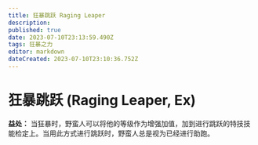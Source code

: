 ```yaml
---
title: 狂暴跳跃 Raging Leaper
description: 
published: true
date: 2023-07-10T23:13:59.490Z
tags: 狂暴之力
editor: markdown
dateCreated: 2023-07-10T23:10:36.752Z
---
```


# 狂暴跳跃 (Raging Leaper, Ex)

**益处：** 当狂暴时，野蛮人可以将他的等级作为增强加值，加到进行跳跃的特技技能检定上。当用此方式进行跳跃时，野蛮人总是视为已经进行助跑。
